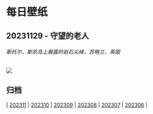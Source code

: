 # 每日壁纸

## 20231129 - 守望的老人

###### 斯托尔，斯凯岛上展露的岩石尖峰，苏格兰，英国

![](https://www.bing.com/th?id=OHR.TrotternishStorr_ZH-CN2508882441_UHD.jpg)

## 归档

| [202311](/202311/README.md)
| [202310](/202310/README.md)
| [202309](/202309/README.md)
| [202308](/202308/README.md)
| [202307](/202307/README.md)
| [202306](/202306/README.md)
|